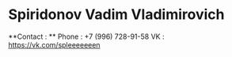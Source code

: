 # **Spiridonov Vadim Vladimirovich**
 **Contact : **
 Phone : +7 (996)  728-91-58
 VK    : https://vk.com/spleeeeeeen
